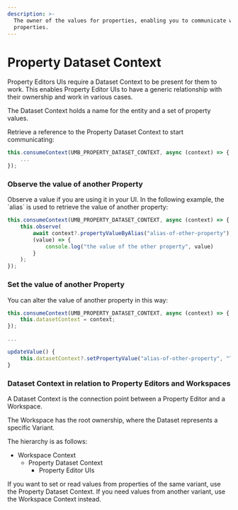 ```yaml
---
description: >-
  The owner of the values for properties, enabling you to communicate with other
  properties.
---
```


# Property Dataset Context

Property Editors UIs require a Dataset Context to be present for them to work. This enables Property Editor UIs to have a generic relationship with their ownership and work in various cases.

The Dataset Context holds a name for the entity and a set of property values.

Retrieve a reference to the Property Dataset Context to start communicating:

```typescript
this.consumeContext(UMB_PROPERTY_DATASET_CONTEXT, async (context) => {
    ...
});
```

### Observe the value of another Property

Observe a value if you are using it in your UI. In the following example, the \`alias\` is used to retrieve the value of another property:

```typescript
this.consumeContext(UMB_PROPERTY_DATASET_CONTEXT, async (context) => {
    this.observe(
        await context?.propertyValueByAlias("alias-of-other-property"),
        (value) => {
            console.log("the value of the other property", value)
        }
    );
});
```

### Set the value of another Property

You can alter the value of another property in this way:

```typescript
this.consumeContext(UMB_PROPERTY_DATASET_CONTEXT, async (context) => {
    this.datasetContext = context;
});

...

updateValue() {
    this.datasetContext?.setPropertyValue("alias-of-other-property", "The updated value");
}
```

### Dataset Context in relation to Property Editors and Workspaces

A Dataset Context is the connection point between a Property Editor and a Workspace.

The Workspace has the root ownership, where the Dataset represents a specific Variant.

The hierarchy is as follows:

* Workspace Context
  * Property Dataset Context
    * Property Editor UIs

If you want to set or read values from properties of the same variant, use the Property Dataset Context. If you need values from another variant, use the Workspace Context instead.
